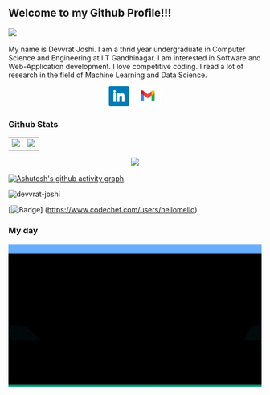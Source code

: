 
## Welcome to my Github Profile!!!
![](https://i.imgur.com/alVLV1w.png)

My name is Devvrat Joshi. I am a thrid year undergraduate in Computer Science and Engineering at IIT Gandhinagar. I am interested in Software and Web-Application development. I love competitive coding. I read a lot of research in the field of Machine Learning and Data Science.
<p align="center">
<a href="https://www.linkedin.com/in/devvrat-joshi-14082000/"><img height="40" src="icons/linkedin.png"></a>&nbsp;&nbsp;
<a href="mailto:dsjoshi1990@gmail.com"><img height="40" src="icons/gmail.png"></a>
</p>

### Github Stats
<table width="100%">
  <tr>
    <td>
      <img height="200em" src="https://github-readme-stats.vercel.app/api?username=devvrat-joshi&show_icons=true&hide_border=true" /> 
    </td>
    <td> 
      <img height="200em" src="https://github-readme-stats.vercel.app/api/top-langs/?username=devvrat-joshi&exclude_repo=Digital,Python-Based-Automated-Verilog-Code-Generator-For-Arithmetic-Unit&show_icons=true&hide_border=true&layout=compact&langs_count=8"/> 
    </td>
  </tr>
<table>
  <p align="center"><img height="200em" src="https://github-readme-streak-stats.herokuapp.com/?user=devvrat-joshi"/></p>
  
[![Ashutosh's github activity graph](https://activity-graph.herokuapp.com/graph?username=devvrat-joshi&theme=react-dark)](https://github.com/ashutosh00710/github-readme-activity-graph)
 
<p align="left"> <img src="https://komarev.com/ghpvc/?username=devvrat-joshi&label=Profile%20views&color=0e75b6&style=flat" alt="devvrat-joshi" /> 
  </p>

[![Badge](https://cp-logo.vercel.app/codechef/hellomello)]
(https://www.codechef.com/users/hellomello)
### My day
<p align="center">
<img src="https://github.com/devvrat-joshi/devvrat-joshi/blob/main/myday.gif">
</p>
